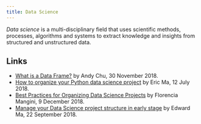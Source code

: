 ```yaml
---
title: Data Science
---
```


<dfn>Data science</dfn> is a multi-disciplinary field that uses scientific methods, processes, algorithms and systems to extract knowledge and insights from structured and unstructured data.

## Links

-   [What is a Data Frame?](https://www.oilshell.org/blog/2018/11/30.html) by
    Andy Chu, 30 November 2018.
-   [How to organize your Python data science project](https://gist.github.com/ericmjl/27e50331f24db3e8f957d1fe7bbbe510) by Eric Ma, 12 July 2018.
-   [Best Practices for Organizing Data Science Projects](https://www.thinkingondata.com/how-to-organize-data-science-projects/) by Florencia Mangini, 9 December 2018.
-   [Manage your Data Science project structure in early stage](https://towardsdatascience.com/manage-your-data-science-project-structure-in-early-stage-95f91d4d0600) by Edward Ma, 22 September 2018.
